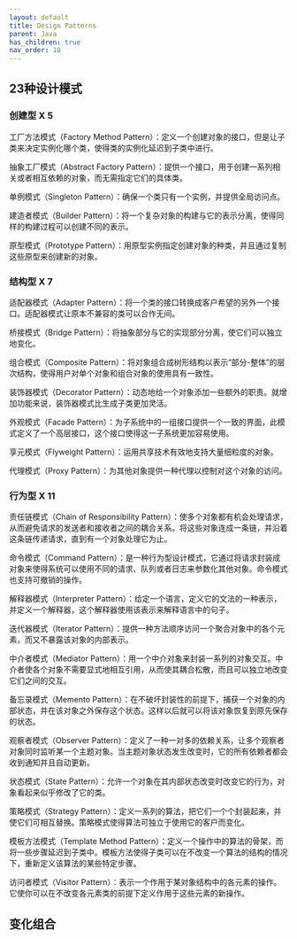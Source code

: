 ```yaml
---
layout: default
title: Design Patterns
parent: Java
has_children: true
nav_order: 10
---
```



## 23种设计模式

### 创建型 X 5

工厂方法模式（Factory Method Pattern）：定义一个创建对象的接口，但是让子类来决定实例化哪个类，使得类的实例化延迟到子类中进行。

抽象工厂模式（Abstract Factory Pattern）：提供一个接口，用于创建一系列相关或者相互依赖的对象，而无需指定它们的具体类。

单例模式（Singleton Pattern）：确保一个类只有一个实例，并提供全局访问点。

建造者模式（Builder Pattern）：将一个复杂对象的构建与它的表示分离，使得同样的构建过程可以创建不同的表示。

原型模式（Prototype Pattern）：用原型实例指定创建对象的种类，并且通过复制这些原型来创建新的对象。


### 结构型 X 7

适配器模式（Adapter Pattern）：将一个类的接口转换成客户希望的另外一个接口。适配器模式让原本不兼容的类可以合作无间。

桥接模式（Bridge Pattern）：将抽象部分与它的实现部分分离，使它们可以独立地变化。

组合模式（Composite Pattern）：将对象组合成树形结构以表示“部分-整体”的层次结构，使得用户对单个对象和组合对象的使用具有一致性。

装饰器模式（Decorator Pattern）：动态地给一个对象添加一些额外的职责。就增加功能来说，装饰器模式比生成子类更加灵活。

外观模式（Facade Pattern）：为子系统中的一组接口提供一个一致的界面，此模式定义了一个高层接口，这个接口使得这一子系统更加容易使用。

享元模式（Flyweight Pattern）：运用共享技术有效地支持大量细粒度的对象。

代理模式（Proxy Pattern）：为其他对象提供一种代理以控制对这个对象的访问。


### 行为型 X 11

责任链模式（Chain of Responsibility Pattern）：使多个对象都有机会处理请求，从而避免请求的发送者和接收者之间的耦合关系。将这些对象连成一条链，并沿着这条链传递请求，直到有一个对象处理它为止。

命令模式（Command Pattern）：是一种行为型设计模式，它通过将请求封装成对象来使得系统可以使用不同的请求、队列或者日志来参数化其他对象。命令模式也支持可撤销的操作。

解释器模式（Interpreter Pattern）：给定一个语言，定义它的文法的一种表示，并定义一个解释器，这个解释器使用该表示来解释语言中的句子。

迭代器模式（Iterator Pattern）：提供一种方法顺序访问一个聚合对象中的各个元素，而又不暴露该对象的内部表示。

中介者模式（Mediator Pattern）：用一个中介对象来封装一系列的对象交互。中介者使各个对象不需要显式地相互引用，从而使其耦合松散，而且可以独立地改变它们之间的交互。

备忘录模式（Memento Pattern）：在不破坏封装性的前提下，捕获一个对象的内部状态，并在该对象之外保存这个状态。这样以后就可以将该对象恢复到原先保存的状态。

观察者模式（Observer Pattern）：定义了一种一对多的依赖关系，让多个观察者对象同时监听某一个主题对象。当主题对象状态发生改变时，它的所有依赖者都会收到通知并且自动更新。

状态模式（State Pattern）：允许一个对象在其内部状态改变时改变它的行为，对象看起来似乎修改了它的类。

策略模式（Strategy Pattern）：定义一系列的算法，把它们一个个封装起来，并使它们可相互替换。策略模式使得算法可独立于使用它的客户而变化。

模板方法模式（Template Method Pattern）：定义一个操作中的算法的骨架，而将一些步骤延迟到子类中。模板方法使得子类可以在不改变一个算法的结构的情况下，重新定义该算法的某些特定步骤。

访问者模式（Visitor Pattern）：表示一个作用于某对象结构中的各元素的操作。它使你可以在不改变各元素类的前提下定义作用于这些元素的新操作。


## 变化组合


### 

